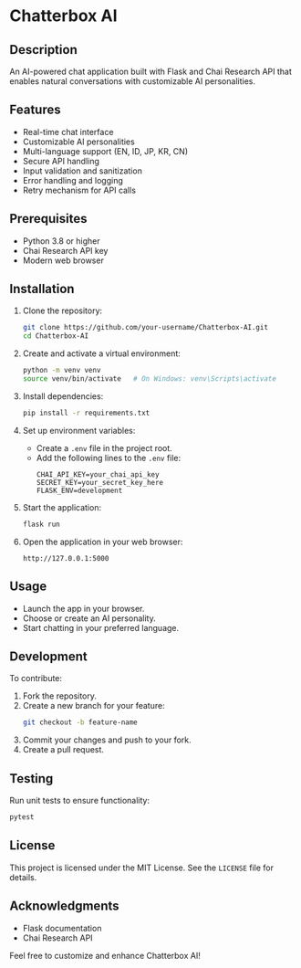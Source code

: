 # Chatterbox AI

## Description
An AI-powered chat application built with Flask and Chai Research API that enables natural conversations with customizable AI personalities.

## Features
- Real-time chat interface
- Customizable AI personalities
- Multi-language support (EN, ID, JP, KR, CN)
- Secure API handling
- Input validation and sanitization
- Error handling and logging
- Retry mechanism for API calls

## Prerequisites
- Python 3.8 or higher
- Chai Research API key
- Modern web browser

## Installation

1. Clone the repository:
   ```bash
   git clone https://github.com/your-username/Chatterbox-AI.git
   cd Chatterbox-AI
   ```

2. Create and activate a virtual environment:
   ```bash
   python -m venv venv
   source venv/bin/activate   # On Windows: venv\Scripts\activate
   ```

3. Install dependencies:
   ```bash
   pip install -r requirements.txt
   ```

4. Set up environment variables:
   - Create a `.env` file in the project root.
   - Add the following lines to the `.env` file:
     ```
     CHAI_API_KEY=your_chai_api_key
     SECRET_KEY=your_secret_key_here 
     FLASK_ENV=development
     ```

5. Start the application:
   ```bash
   flask run
   ```

6. Open the application in your web browser:
   ```
   http://127.0.0.1:5000
   ```

## Usage
- Launch the app in your browser.
- Choose or create an AI personality.
- Start chatting in your preferred language.

## Development
To contribute:
1. Fork the repository.
2. Create a new branch for your feature:
   ```bash
   git checkout -b feature-name
   ```
3. Commit your changes and push to your fork.
4. Create a pull request.

## Testing
Run unit tests to ensure functionality:
```bash
pytest
```

## License
This project is licensed under the MIT License. See the `LICENSE` file for details.

## Acknowledgments
- Flask documentation
- Chai Research API

Feel free to customize and enhance Chatterbox AI!
